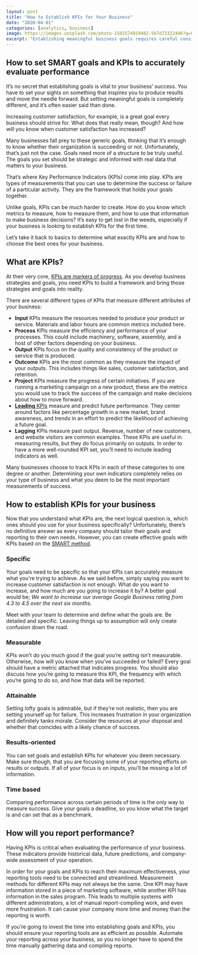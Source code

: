 ```yaml
---
layout: post
title: "How to Establish KPIs for Your Business"
date: "2020-04-01"
categories: [analytics, business]
image: https://images.unsplash.com/photo-1581574919402-5b7d733224d6?q=80&w=1470&auto=format&fit=crop&ixlib=rb-4.0.3&ixid=M3wxMjA3fDB8MHxwaG90by1wYWdlfHx8fGVufDB8fHx8fA%3D%3D
excerpt: "Establishing meaningful business goals requires careful consideration of Key Performance Indicators (KPIs), which serve as markers of progress. KPIs, ranging from Input to Leading indicators, should be Specific, Measurable, Attainable, Results-oriented, and Time-based (SMART). Efficient reporting is crucial for KPI effectiveness, emphasizing streamlined, automated tools to avoid manual data compilation and ensure optimal business performance evaluation."
---
```


## How to set SMART goals and KPIs to accurately evaluate performance 

It’s no secret that establishing goals is vital to your business’ success. You have to set your sights on something that inspires you to produce results and move the needle forward. But setting meaningful goals is completely different, and it’s often easier said than done.

Increasing customer satisfaction, for example, is a great goal every business should strive for. What does that really mean, though? And how will you know when customer satisfaction has increased? 

Many businesses fall prey to these generic goals, thinking that it’s enough to know whether their organization is succeeding or not. Unfortunately, that’s just not the case. Goals need more of a structure to be truly useful. The goals you set should be strategic and informed with real data that matters to your business.

That’s where Key Performance Indicators (KPIs) come into play. KPIs are types of measurements that you can use to determine the success or failure of a particular activity. They are the framework that holds your goals together.

Unlike goals, KPIs can be much harder to create. How do you know which metrics to measure, how to measure them, and how to use that information to make business decisions? It’s easy to get lost in the weeds, especially if your business is looking to establish KPIs for the first time.

Let’s take it back to basics to determine what exactly KPIs are and how to choose the best ones for your business.

## What are KPIs?

At their very core, [KPIs are markers of progress](https://kpi.org/KPI-Basics). As you develop business strategies and goals, you need KPIs to build a framework and bring those strategies and goals into reality.

There are several different types of KPIs that measure different attributes of your business:

- **Input** KPIs measure the resources needed to produce your product or service. Materials and labor hours are common metrics included here.
- **Process** KPIs measure the efficiency and performance of your processes. This could include machinery, software, assembly, and a host of other factors depending on your business.
- **Output** KPIs focus on the quality and consistency of the product or service that is produced. 
- **Outcome** KPIs are the most common as they measure the impact of your outputs. This includes things like sales, customer satisfaction, and retention.
- **Project** KPIs measure the progress of certain initiatives. If you are running a marketing campaign on a new product, these are the metrics you would use to track the success of the campaign and make decisions about how to move forward.
- [**Leading** KPIs](https://blog.hubspot.com/marketing/choosing-kpis) measure and predict future performance. They center around factors like percentage growth in a new market, brand awareness, and trends in an effort to predict the likelihood of achieving a future goal.
- **Lagging** KPIs measure past output. Revenue, number of new customers, and website visitors are common examples. These KPIs are useful in measuring results, but they do focus primarily on outputs. In order to have a more well-rounded KPI set, you’ll need to include leading indicators as well.

Many businesses choose to track KPIs in each of these categories to one degree or another. Determining your own indicators completely relies on your type of business and what you deem to be the most important measurements of success.

## How to establish KPIs for your business

Now that you understand what KPIs are, the next logical question is, which ones should you use for your business specifically? Unfortunately, there’s no definitive answer as every company should tailor their goals and reporting to their own needs. However, you can create effective goals with KPIs based on the [SMART method](https://www.grosvenor.com.au/resources/be-smart-how-to-define-kpis-that-drive-better-results/).

### Specific

Your goals need to be specific so that your KPIs can accurately measure what you’re trying to achieve. As we said before, simply saying you want to increase customer satisfaction is not enough. What do you want to increase, and how much are you going to increase it by? A better goal would be; _We want to increase our average Google Business rating from 4.3 to 4.5 over the next six months._

Meet with your team to determine and define what the goals are. Be detailed and specific. Leaving things up to assumption will only create confusion down the road. 

### Measurable

KPIs won’t do you much good if the goal you’re setting isn’t measurable. Otherwise, how will you know when you’ve succeeded or failed? Every goal should have a metric attached that indicates progress. You should also discuss how you’re going to measure this KPI, the frequency with which you’re going to do so, and how that data will be reported. 

### Attainable

Setting lofty goals is admirable, but if they’re not realistic, then you are setting yourself up for failure. This increases frustration in your organization and definitely tanks morale. Consider the resources at your disposal and whether that coincides with a likely chance of success.

### Results-oriented

You can set goals and establish KPIs for whatever you deem necessary. Make sure though, that you are focusing some of your reporting efforts on results or outputs. If all of your focus is on inputs, you’ll be missing a lot of information.

### Time based

Comparing performance across certain periods of time is the only way to measure success. Give your goals a deadline, so you know what the target is and can set that as a benchmark.

## How will you report performance?

Having KPIs is critical when evaluating the performance of your business. These indicators provide historical data, future predictions, and company-wide assessment of your operation.

In order for your goals and KPIs to reach their maximum effectiveness, your reporting tools need to be connected and streamlined. Measurement methods for different KPIs may not always be the same. One KPI may have information stored in a piece of marketing software, while another KPI has information in the sales program. This leads to multiple systems with different administrators, a lot of manual report-compiling work, and even more frustration. It can cause your company more time and money than the reporting is worth.

If you’re going to invest the time into establishing goals and KPIs, you should ensure your reporting tools are as efficient as possible. Automate your reporting across your business, so you no longer have to spend the time manually gathering data and compiling reports. 